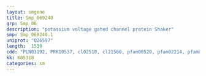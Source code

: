 ```yaml
---
layout: smgene
title: Smp_069240
grp: Smp_06
description: "potassium voltage gated channel protein Shaker"
smp: Smp_069240.1
uniprot: "Q26597"
length:  1539
cdd: "PLN03192, PRK10537, cl02518, cl21560, pfam00520, pfam02214, pfam07885, smart00225"
kk: K05318
categories: sm
---
```

